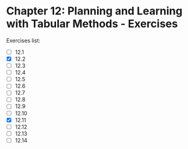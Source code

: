 # Chapter 12: Planning and Learning with Tabular Methods - Exercises

Exercises list:

- [ ] 12.1
- [x] 12.2
- [ ] 12.3
- [ ] 12.4
- [ ] 12.5
- [ ] 12.6
- [ ] 12.7
- [ ] 12.8
- [ ] 12.9
- [ ] 12.10
- [x] 12.11
- [ ] 12.12
- [ ] 12.13
- [ ] 12.14